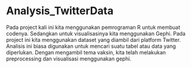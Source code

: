 # Analysis_TwitterData
Pada project kali ini kita menggunakan pemrograman R untuk membuat codenya. Sedangkan untuk visualisasinya kita menggunakan Gephi. Pada project ini kita menggunakan dataset yang diambil dari platform Twitter. Analisis ini biasa digunakan untuk mencari suatu tabel atau data yang diperlukan. Dengan mengambil tema vaksin, kita telah melakukan preprocessing dan visualisasi menggunakan gephi.
